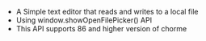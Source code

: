- A Simple text editor that reads and writes to a local file
- Using window.showOpenFilePicker() API
- This API supports 86 and higher version of chorme
